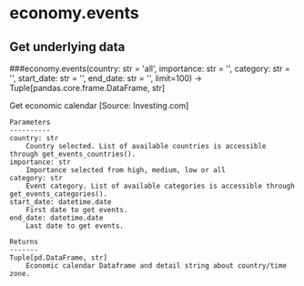 # economy.events

## Get underlying data 
###economy.events(country: str = 'all', importance: str = '', category: str = '', start_date: str = '', end_date: str = '', limit=100) -> Tuple[pandas.core.frame.DataFrame, str]

Get economic calendar [Source: Investing.com]

    Parameters
    ----------
    country: str
        Country selected. List of available countries is accessible through get_events_countries().
    importance: str
        Importance selected from high, medium, low or all
    category: str
        Event category. List of available categories is accessible through get_events_categories().
    start_date: datetime.date
        First date to get events.
    end_date: datetime.date
        Last date to get events.

    Returns
    -------
    Tuple[pd.DataFrame, str]
        Economic calendar Dataframe and detail string about country/time zone.
